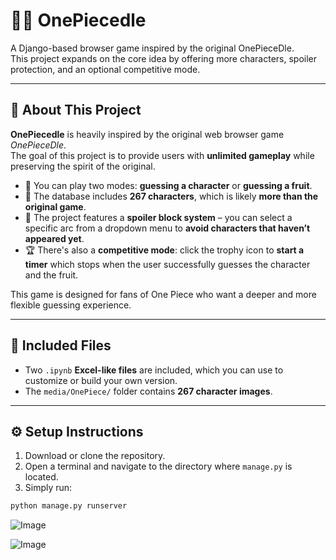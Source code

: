# 🏴‍☠️ OnePiecedle

A Django-based browser game inspired by the original OnePieceDle.  
This project expands on the core idea by offering more characters, spoiler protection, and an optional competitive mode.

---

## 🧠 About This Project

**OnePiecedle** is heavily inspired by the original web browser game *OnePieceDle*.  
The goal of this project is to provide users with **unlimited gameplay** while preserving the spirit of the original.

- 🧩 You can play two modes: **guessing a character** or **guessing a fruit**.
- 👥 The database includes **267 characters**, which is likely **more than the original game**.
- 🚫 The project features a **spoiler block system** – you can select a specific arc from a dropdown menu to **avoid characters that haven’t appeared yet**.
- 🏆 There's also a **competitive mode**: click the trophy icon to **start a timer** which stops when the user successfully guesses the character and the fruit.

This game is designed for fans of One Piece who want a deeper and more flexible guessing experience.

---

## 📁 Included Files

- Two `.ipynb` **Excel-like files** are included, which you can use to customize or build your own version.
- The `media/OnePiece/` folder contains **267 character images**.

---

## ⚙️ Setup Instructions

1. Download or clone the repository.
2. Open a terminal and navigate to the directory where `manage.py` is located.
3. Simply run:

```bash
python manage.py runserver
```
![Image](https://github.com/user-attachments/assets/1c2c0e4c-6823-46df-8e1d-457f32d3fa48)

![Image](https://github.com/user-attachments/assets/445269d7-3c60-4e26-91c5-2691bd84d254)
